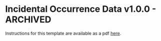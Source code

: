 # Incidental Occurrence Data v1.0.0 - ARCHIVED

Instructions for this template are available as a pdf <a href="../assets/incidental_occurrence_data-v1.0.0.csv.pdf" download>here</a>.
